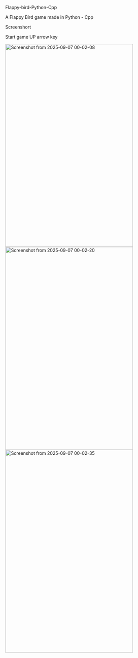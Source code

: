 Flappy-bird-Python-Cpp

A Flappy Bird game made in Python - Cpp

Screenshort

Start game UP arrow key

<img width="402" height="639" alt="Screenshot from 2025-09-07 00-02-08" src="https://github.com/user-attachments/assets/5f359919-6688-4f1c-a25b-bfe2faaaa05f" />


<img width="402" height="639" alt="Screenshot from 2025-09-07 00-02-20" src="https://github.com/user-attachments/assets/85855681-65f6-4e37-b4a1-cbde0702e874" />


<img width="402" height="639" alt="Screenshot from 2025-09-07 00-02-35" src="https://github.com/user-attachments/assets/41f3b7c2-81de-495c-a098-74258252f8cd" />
